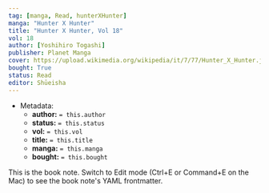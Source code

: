 ```yaml
---
tag: [manga, Read, hunterXHunter]
manga: "Hunter X Hunter"
title: "Hunter X Hunter, Vol 18"
vol: 18
author: [Yoshihiro Togashi]
publisher: Planet Manga
cover: https://upload.wikimedia.org/wikipedia/it/7/77/Hunter_X_Hunter.jpg
bought: True
status: Read
editor: Shūeisha
---
```


- Metadata:
    - **author:** `= this.author`
    - **status:** `= this.status`
    - **vol:** `= this.vol`
    - **title:** `= this.title`
    - **manga:** `= this.manga`
    - **bought:** `= this.bought`

This is the book note. Switch to Edit mode (Ctrl+E or Command+E on the Mac) to see the book note's YAML frontmatter.